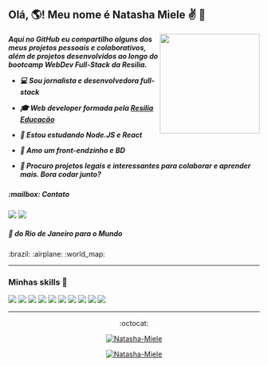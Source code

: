 ## Olá, :earth_americas:! Meu nome é Natasha Miele :v: :dizzy: 
<img align="right" width="200" src="https://cloud.headwayapp.co/changelogs_images/images/big/000/058/077-4cdfda1c1af278fc546b822f2f2355d75d631f46.gif"/>

<h5>Aqui no GitHub eu compartilho alguns dos meus projetos pessoais e colaborativos, além de projetos desenvolvidos ao longo do bootcamp WebDev Full-Stack da Resilia.

- 💻 Sou jornalista e desenvolvedora full-stack
- 🎓 Web developer formada pela [Resilia Educação](https://www.resilia.com.br/)
- 🌱 Estou estudando Node.JS e React
- 💜 Amo um front-endzinho e BD
- 👯 Procuro projetos legais e interessantes para colaborar e aprender mais. Bora codar junto?

  </h5>

<h5>:mailbox: Contato</h5> 
<a target='_blank' href="https://www.linkedin.com/in/natashamiele/"><img src="https://img.shields.io/badge/LinkedIn-0077B5?style=for-the-badge&logo=linkedin&logoColor=white"></a> <a target='_blank' href="mailto:mielenatasha@gmail.com"><img src="https://img.shields.io/badge/Gmail-D14836?style=for-the-badge&logo=gmail&logoColor=white"></a> 


<h5> 📍 do Rio de Janeiro para o Mundo </h5>
:brazil: :airplane: :world_map:

---

### Minhas skills :rocket:

<img src="https://img.shields.io/badge/HTML5-E34F26?style=for-the-badge&logo=html5&logoColor=white"> <img src="https://img.shields.io/badge/CSS3-1572B6?style=for-the-badge&logo=css3&logoColor=white"> <img src="https://img.shields.io/badge/Bootstrap-563D7C?style=for-the-badge&logo=bootstrap&logoColor=white"> <img src="https://img.shields.io/badge/JavaScript-323330?style=for-the-badge&logo=javascript&logoColor=F7DF1E"> <img src="https://img.shields.io/badge/GitHub-100000?style=for-the-badge&logo=github&logoColor=white"> <img src="https://img.shields.io/badge/Git-F05032?style=for-the-badge&logo=git&logoColor=white"> <img src="https://img.shields.io/badge/MySQL-00000F?style=for-the-badge&logo=mysql&logoColor=white"> <img src="https://img.shields.io/badge/React-20232A?style=for-the-badge&logo=react&logoColor=61DAFB"> <img src="https://img.shields.io/badge/Node.js-43853D?style=for-the-badge&logo=node.js&logoColor=white"> <img src="https://img.shields.io/badge/Docker-2496ED?style=for-the-badge&logo=docker&logoColor=white">

---

<div align="center">
  :octocat:
  
[![Natasha-Miele](https://github-readme-stats.vercel.app/api?username=Natasha-Miele&show_icons=true&theme=radical&include_all_commits=true&count_private=true)](https://github.com/Natasha-Miele/)

[![Natasha-Miele](https://github-readme-stats.vercel.app/api/top-langs/?username=Natasha-Miele&hide=html&layout=compact&theme=radical)](https://github.com/Natasha-Miele/)

 </div>





